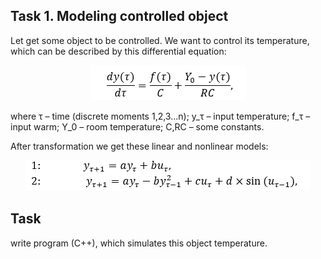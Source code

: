 
## Task 1. Modeling controlled object ##
Let get some object to be controlled. We want to control its temperature, which can be described by this differential equation:

<p align="center">
<img src="images/main_eq.png">
</p>

where τ – time (discrete moments 1,2,3…n); y_τ – input temperature; f_τ – input warm; Y_0 – room temperature; C,RC – some constants.

After transformation we get these linear and nonlinear models:

<p align="center">
<img src="images/sub_eq.png">
</p>

## Task ##
write program (C++), which simulates this object temperature.